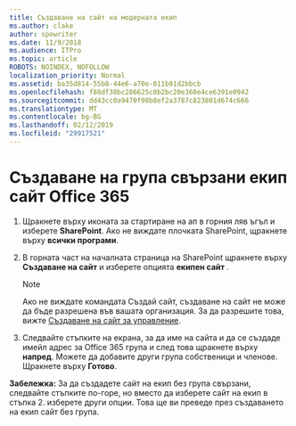 ```yaml
---
title: Създаване на сайт на модерната екип
ms.author: clake
author: spowriter
ms.date: 11/9/2018
ms.audience: ITPro
ms.topic: article
ROBOTS: NOINDEX, NOFOLLOW
localization_priority: Normal
ms.assetid: ba35d814-55b8-44e6-a70e-011b91d2bbcb
ms.openlocfilehash: f88df38bc286625c0b2bc20e360e4ce6391e0942
ms.sourcegitcommit: dd43cc0a9470f98b8ef2a3787c823801d674c666
ms.translationtype: MT
ms.contentlocale: bg-BG
ms.lasthandoff: 02/12/2019
ms.locfileid: "29917521"
---
```

# <a name="create-an-office-365-group-connected-team-site"></a>Създаване на група свързани екип сайт Office 365

1. Щракнете върху иконата за стартиране на ап в горния ляв ъгъл и изберете **SharePoint**. Ако не виждате плочката SharePoint, щракнете върху **всички програми**.
    
2. В горната част на началната страница на SharePoint щракнете върху **Създаване на сайт** и изберете опцията **екипен сайт** . 
    
    > [!NOTE]
    > Ако не виждате командата Създай сайт, създаване на сайт не може да бъде разрешена във вашата организация. За да разрешите това, вижте [Създаване на сайт за управление](https://go.microsoft.com/fwlink/?linkid=2009644). 
  
3. Следвайте стъпките на екрана, за да име на сайта и да се създаде имейл адрес за Office 365 група и след това щракнете върху **напред**. Можете да добавите други група собственици и членове. Щракнете върху **Готово**.
  
 **Забележка:** За да създадете сайт на екип без група свързани, следвайте стъпките по-горе, но вместо да изберете сайт на екип в стъпка 2. изберете други опции. Това ще ви преведе през създаването на екип сайт без група. 
    

